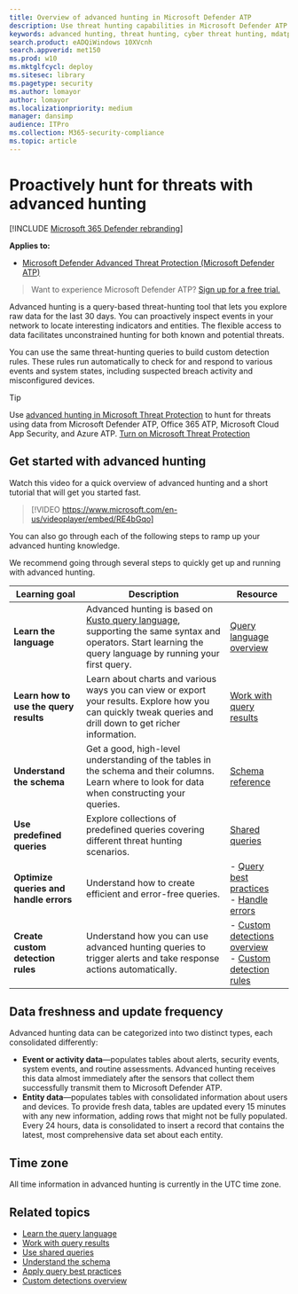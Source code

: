 ```yaml
---
title: Overview of advanced hunting in Microsoft Defender ATP
description: Use threat hunting capabilities in Microsoft Defender ATP to build queries that find threats and weaknesses in your network
keywords: advanced hunting, threat hunting, cyber threat hunting, mdatp, microsoft defender atp, wdatp, search, query, telemetry, custom detections, schema, kusto, time zone, UTC
search.product: eADQiWindows 10XVcnh
search.appverid: met150
ms.prod: w10
ms.mktglfcycl: deploy
ms.sitesec: library
ms.pagetype: security
ms.author: lomayor
author: lomayor
ms.localizationpriority: medium
manager: dansimp
audience: ITPro
ms.collection: M365-security-compliance 
ms.topic: article
---
```


# Proactively hunt for threats with advanced hunting

[!INCLUDE [Microsoft 365 Defender rebranding](../../includes/microsoft-defender.md)]

**Applies to:**
- [Microsoft Defender Advanced Threat Protection (Microsoft Defender ATP)](https://go.microsoft.com/fwlink/p/?linkid=2069559)

>Want to experience Microsoft Defender ATP? [Sign up for a free trial.](https://www.microsoft.com/microsoft-365/windows/microsoft-defender-atp?ocid=docs-wdatp-advancedhunting-abovefoldlink)

Advanced hunting is a query-based threat-hunting tool that lets you explore raw data for the last 30 days. You can proactively inspect events in your network to locate interesting indicators and entities. The flexible access to data facilitates unconstrained hunting for both known and potential threats.

You can use the same threat-hunting queries to build custom detection rules. These rules run automatically to check for and respond to various events and system states, including suspected breach activity and misconfigured devices.

>[!TIP]
>Use [advanced hunting in Microsoft Threat Protection](https://docs.microsoft.com/microsoft-365/security/mtp/advanced-hunting-overview) to hunt for threats using data from Microsoft Defender ATP, Office 365 ATP, Microsoft Cloud App Security, and Azure ATP. [Turn on Microsoft Threat Protection](https://docs.microsoft.com/microsoft-365/security/mtp/mtp-enable)

## Get started with advanced hunting
Watch this video for a quick overview of advanced hunting and a short tutorial that will get you started fast.
<p></p>

> [!VIDEO https://www.microsoft.com/en-us/videoplayer/embed/RE4bGqo]

You can also go through each of the following steps to ramp up your advanced hunting knowledge.

We recommend going through several steps to quickly get up and running with advanced hunting.

| Learning goal | Description | Resource |
|--|--|--|
| **Learn the language** | Advanced hunting is based on [Kusto query language](https://docs.microsoft.com/azure/kusto/query/), supporting the same syntax and operators. Start learning the query language by running your first query. | [Query language overview](advanced-hunting-query-language.md) |
| **Learn how to use the query results** | Learn about charts and various ways you can view or export your results. Explore how you can quickly tweak queries and drill down to get richer information. | [Work with query results](advanced-hunting-query-results.md) |
| **Understand the schema** | Get a good, high-level understanding of the tables in the schema and their columns. Learn where to look for data when constructing your queries. | [Schema reference](advanced-hunting-schema-reference.md) |
| **Use predefined queries** | Explore collections of predefined queries covering different threat hunting scenarios. | [Shared queries](advanced-hunting-shared-queries.md) |
| **Optimize queries and handle errors** | Understand how to create efficient and error-free queries. | - [Query best practices](advanced-hunting-best-practices.md)<br>- [Handle errors](advanced-hunting-errors.md) |
| **Create custom detection rules** | Understand how you can use advanced hunting queries to trigger alerts and take response actions automatically. | - [Custom detections overview](overview-custom-detections.md)<br>- [Custom detection rules](custom-detection-rules.md) |

## Data freshness and update frequency
Advanced hunting data can be categorized into two distinct types, each consolidated differently:

- **Event or activity data**—populates tables about alerts, security events, system events, and routine assessments. Advanced hunting receives this data almost immediately after the sensors that collect them successfully transmit them to Microsoft Defender ATP.
- **Entity data**—populates tables with consolidated information about users and devices. To provide fresh data, tables are updated every 15 minutes with any new information, adding rows that might not be fully populated. Every 24 hours, data is consolidated to insert a record that contains the latest, most comprehensive data set about each entity.

## Time zone
All time information in advanced hunting is currently in the UTC time zone.

## Related topics
- [Learn the query language](advanced-hunting-query-language.md)
- [Work with query results](advanced-hunting-query-results.md)
- [Use shared queries](advanced-hunting-shared-queries.md)
- [Understand the schema](advanced-hunting-schema-reference.md)
- [Apply query best practices](advanced-hunting-best-practices.md)
- [Custom detections overview](overview-custom-detections.md)